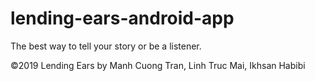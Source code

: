 # lending-ears-android-app
The best way to tell your story or be a listener. 

©2019 Lending Ears by Manh Cuong Tran, Linh Truc Mai, Ikhsan Habibi

